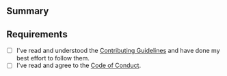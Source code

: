 ## Summary

<!-- Describe the goal of this PR. Mention any related Issue numbers.-->

## Requirements

<!-- place an `x` in each `[ ]` -->

- [ ] I've read and understood the
      [Contributing Guidelines](https://github.com/slackapi/deno-slack-sdk/blob/main/.github/CONTRIBUTING.md)
      and have done my best effort to follow them.
- [ ] I've read and agree to the
      [Code of Conduct](https://slackhq.github.io/code-of-conduct).
